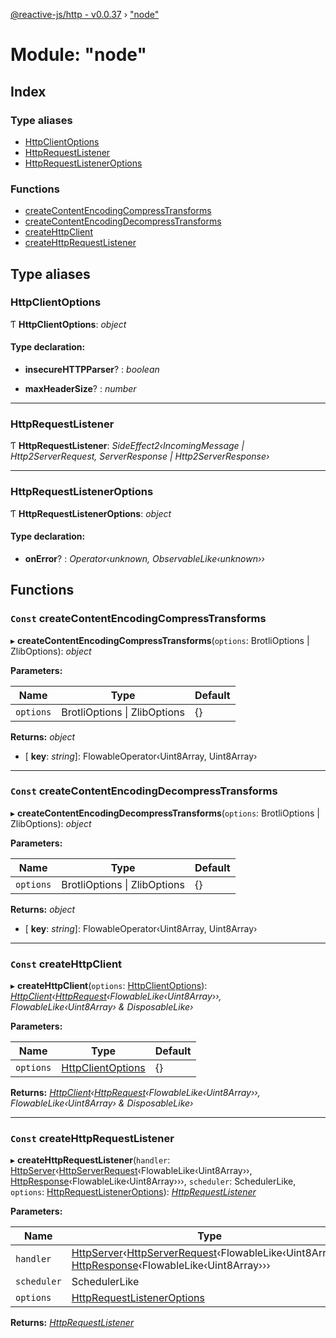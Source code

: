 [@reactive-js/http - v0.0.37](../README.md) › ["node"](_node_.md)

# Module: "node"

## Index

### Type aliases

* [HttpClientOptions](_node_.md#httpclientoptions)
* [HttpRequestListener](_node_.md#httprequestlistener)
* [HttpRequestListenerOptions](_node_.md#httprequestlisteneroptions)

### Functions

* [createContentEncodingCompressTransforms](_node_.md#const-createcontentencodingcompresstransforms)
* [createContentEncodingDecompressTransforms](_node_.md#const-createcontentencodingdecompresstransforms)
* [createHttpClient](_node_.md#const-createhttpclient)
* [createHttpRequestListener](_node_.md#const-createhttprequestlistener)

## Type aliases

###  HttpClientOptions

Ƭ **HttpClientOptions**: *object*

#### Type declaration:

* **insecureHTTPParser**? : *boolean*

* **maxHeaderSize**? : *number*

___

###  HttpRequestListener

Ƭ **HttpRequestListener**: *SideEffect2‹IncomingMessage | Http2ServerRequest, ServerResponse | Http2ServerResponse›*

___

###  HttpRequestListenerOptions

Ƭ **HttpRequestListenerOptions**: *object*

#### Type declaration:

* **onError**? : *Operator‹unknown, ObservableLike‹unknown››*

## Functions

### `Const` createContentEncodingCompressTransforms

▸ **createContentEncodingCompressTransforms**(`options`: BrotliOptions | ZlibOptions): *object*

**Parameters:**

Name | Type | Default |
------ | ------ | ------ |
`options` | BrotliOptions &#124; ZlibOptions | {} |

**Returns:** *object*

* \[ **key**: *string*\]: FlowableOperator‹Uint8Array, Uint8Array›

___

### `Const` createContentEncodingDecompressTransforms

▸ **createContentEncodingDecompressTransforms**(`options`: BrotliOptions | ZlibOptions): *object*

**Parameters:**

Name | Type | Default |
------ | ------ | ------ |
`options` | BrotliOptions &#124; ZlibOptions | {} |

**Returns:** *object*

* \[ **key**: *string*\]: FlowableOperator‹Uint8Array, Uint8Array›

___

### `Const` createHttpClient

▸ **createHttpClient**(`options`: [HttpClientOptions](_node_.md#httpclientoptions)): *[HttpClient](_http_.md#httpclient)‹[HttpRequest](_http_.md#httprequest)‹FlowableLike‹Uint8Array››, FlowableLike‹Uint8Array› & DisposableLike›*

**Parameters:**

Name | Type | Default |
------ | ------ | ------ |
`options` | [HttpClientOptions](_node_.md#httpclientoptions) | {} |

**Returns:** *[HttpClient](_http_.md#httpclient)‹[HttpRequest](_http_.md#httprequest)‹FlowableLike‹Uint8Array››, FlowableLike‹Uint8Array› & DisposableLike›*

___

### `Const` createHttpRequestListener

▸ **createHttpRequestListener**(`handler`: [HttpServer](_http_.md#httpserver)‹[HttpServerRequest](_http_.md#httpserverrequest)‹FlowableLike‹Uint8Array››, [HttpResponse](_http_.md#httpresponse)‹FlowableLike‹Uint8Array›››, `scheduler`: SchedulerLike, `options`: [HttpRequestListenerOptions](_node_.md#httprequestlisteneroptions)): *[HttpRequestListener](_node_.md#httprequestlistener)*

**Parameters:**

Name | Type | Default |
------ | ------ | ------ |
`handler` | [HttpServer](_http_.md#httpserver)‹[HttpServerRequest](_http_.md#httpserverrequest)‹FlowableLike‹Uint8Array››, [HttpResponse](_http_.md#httpresponse)‹FlowableLike‹Uint8Array››› | - |
`scheduler` | SchedulerLike | - |
`options` | [HttpRequestListenerOptions](_node_.md#httprequestlisteneroptions) | {} |

**Returns:** *[HttpRequestListener](_node_.md#httprequestlistener)*
